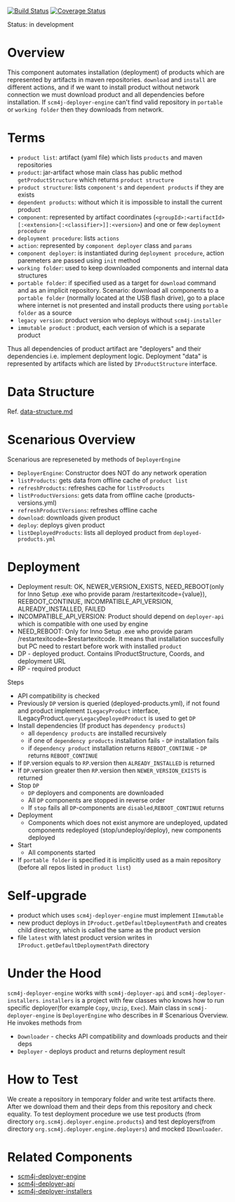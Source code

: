 [![Build Status](https://travis-ci.org/scm4j/scm4j-deployer-engine.svg?branch=master)](https://travis-ci.org/scm4j/scm4j-deployer-engine)
[![Coverage Status](https://coveralls.io/repos/github/scm4j/scm4j-deployer-engine/badge.svg?branch=master)](https://coveralls.io/github/scm4j/scm4j-deployer-engine?branch=master)

Status: in development


# Overview
This component automates installation (deployment) of products which are represented by artifacts in maven repositories. `download` and `install` are different actions, and if we want to install product without network connection we must download product and all dependencies before installation. If `scm4j-deployer-engine` can't find valid repository in `portable` or `working folder` then they downloads from network.

# Terms

- `product list`: artifact (yaml file) which lists `products` and maven repositories
- `product`: jar-artifact whose main class has public method `getProductStructure` which returns  `product structure`
- `product structure`: lists `component's` and `dependent products` if they are exists
- `dependent products`: without which it is impossible to install the current product
- `component`: represented by  artifact coordinates (`<groupId>:<artifactId>[:<extension>[:<classifier>]]:<version>`) and one or few `deployment procedure`
- `deployment procedure`: lists `actions`
- `action`: represented by `component deployer` class and `params`
- `component deployer`: is instantiated during `deployment procedure`, action paremeters are passed using `init` method
- `working folder`: used to keep downloaded components and internal data structures
- `portable folder`:  if specified used as a target for `download` command and as an implicit repository. Scenario: download all components to a `portable folder` (normally located at the USB flash drive), go to a place where internet is not presented and install products there using `portable folder` as a source
- `legacy version`: product version who deploys without `scm4j-installer`
- `immutable product` : product, each version of which is a separate product

Thus all dependencies of product artifact are "deployers" and their dependencies i.e. implement deployment  logic. Deployment "data" is represented by artifacts which are listed by `IProductStructure` interface.

# Data Structure

Ref. [data-structure.md](data-structure.md)

# Scenarious Overview

Scenarious are represeneted by methods of `DeployerEngine`

- `DeployerEngine`: Constructor does NOT do any network operation
- `listProducts`: gets data from offline cache of `product list`
- `refreshProducts`: refreshes cache for `listProducts`
- `listProductVersions`: gets data from offline cache (products-versions.yml)
- `refreshProductVersions`: refreshes offline cache
- `download`: downloads given product
- `deploy`: deploys given product
- `listDeployedProducts`: lists all deployed product from `deployed-products.yml`

# Deployment

- Deployment result: OK, NEWER_VERSION_EXISTS, NEED_REBOOT(only for Inno Setup .exe who provide param /restartexitcode={value}), REEBOOT_CONTINUE, INCOMPATIBLE_API_VERSION, ALREADY_INSTALLED, FAILED
- INCOMPATIBLE_API_VERSION: Product should depend on `deployer-api` which is compatible with one used by engine
- NEED_REBOOT: Only for Inno Setup .exe who provide param /restartexitcode=$restartexitcode. It means that installation succesfully but PC need to restart before work with installed `product`
- DP - deployed product. Contains IProductStructure, Coords, and deployment URL
- RP - required product

Steps

- API compatibility is checked
- Previously `DP` version is queried (deployed-products.yml), if not found and product implement `ILegacyProduct` interface, ILegacyProduct.`queryLegacyDeployedProduct` is used to get `DP`
- Install dependencies (If product has `dependency products`)
  - all `dependency products` are installed recursively
  - if one of `dependency products` installation fails - `DP` installation fails
  - if `dependency product` installation returns `REBOOT_CONTINUE` - `DP` returns `REBOOT_CONTINUE`
- If `DP`.version equals to `RP`.version then `ALREADY_INSTALLED` is returned
- If `DP`.version greater then `RP`.version then `NEWER_VERSION_EXISTS` is returned
- Stop `DP`
  - `DP` deployers and components are downloaded
  - All `DP` components are stopped in reverse order
  - If `stop` fails all `DP`-components are `disabled`,`REBOOT_CONTINUE` returns
- Deployment
  - Components which does not exist anymore are undeployed, updated components redeployed (stop/undeploy/deploy), new components deployed
- Start
  - All components started
- If `portable folder` is specified it is implicitly used as a main repository (before all repos listed in `product list`)

# Self-upgrade

- product which uses `scm4j-deployer-engine` must implement `IImmutable`
- new product deploys in `IProduct.getDefaultDeploymentPath` and creates child directory, which is called the same as the product version 
- file `latest` with latest product version writes in `IProduct.getDefaultDeploymentPath` directory

# Under the Hood

`scm4j-deployer-engine` works with `scm4j-deployer-api` and `scm4j-deployer-installers`. `installers` is a project with few classes who knows how to run specific deployer(for example `Copy`, `Unzip`, `Exec`).
Main class in `scm4j-deployer-engine` is `DeployerEngine` who describes in # Scenarious Overview. He invokes methods from
- `Downloader` - checks API compatibility and downloads products and their deps
- `Deployer` - deploys product and returns deployment result

# How to Test

We create a repository in temporary folder and write test artifacts there. After we download them and their deps from this repository and check equality. To test deployment procedure we use test products (from directory `org.scm4j.deployer.engine.products`) and test deployers(from directory `org.scm4j.deployer.engine.deployers`) and mocked `IDownloader`.


# Related Components

  - [scm4j-deployer-engine](../../../scm4j-deployer-engine/blob/master/README.md)
  - [scm4j-deployer-api](../../../scm4j-deployer-api/blob/master/README.md)
  - [scm4j-deployer-installers](../../../scm4j-deployer-installers/blob/master/README.md)
